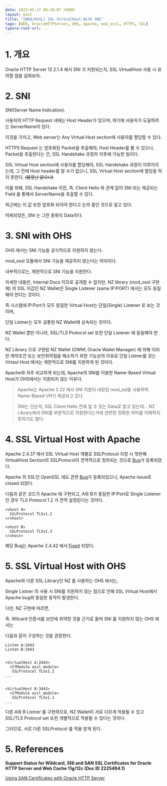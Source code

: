 ```yaml
---
date: 2023-05-17 08:16:07 +0900
layout: post
title: "[WEB/OSSL] SSL VirtualHost With SNI"
tags: [WEB, OracleHTTPServer, OHS, Apache, mod_ossl, HTTPS, SSL]
typora-root-url: ..
---
```


# 1. 개요

Oracle HTTP Server 12.2.1.4 에서 SNI 가 지원되는지, SSL VirtualHost 사용 시 유의할 점을 살펴보자.





# 2. SNI

SNI(Server Name Indication).

사용자의 HTTP Request 내에는 Host Header가 있으며, 여기에 사용자가 도달하려는 ServerName이 있다.

이것을 가지고, Web server는 Any Virtual Host section에 사용자를 할당할 수 있다.

HTTPS Request 는 암호화된 Packet을 추출해야, Host Header를 볼 수 있으나, Packet을 추출한다는 건, SSL Handshake 과정의 이후에 가능한 일이다.

SSL Virtual Host section에 사용자를 할당해야, SSL Handshake 과정이 이루어지는데, 그 전에 Host header를 알 수가 없으니, SSL Virtual Host section에 할당을 하지 못한다. ~~(말장난 같으나)~~

이를 위해, SSL Handshake 이전, 즉. Client Hello 와 관계 없이 SNI 라는 제공되는 Field 를 통해서 ServerName을 추출할 수 있다.

최근에는 이 값 또한 암호화 되어야 한다고 논의 중인 것으로 알고 있다.



어찌되었든, SNI 는 그런 종류의 Data이다.





# 3. SNI with OHS

OHS 에서는 SNI 기능을 공식적으로 지원하지 않는다.

mod_ossl 모듈에서 SNI 기능을 제공하지 않는다는 의미이다.



내부적으로는, 제한적으로 SNI 기능을 지원한다.

자세한 내용은, Internal Docs 이므로 공개할 수 없지만, NZ library (mod_ossl 구현체) 의 SSL 지갑인 NZ Wallet은 Single Listener (same IP:PORT) 에서는 모두 동일해야 한다는 것이다.

즉 시스템에 IP:Port가 모두 동일한 Virtual Host는 단일(Single) Listener 로 보는 것이며,

단일 Listner는 모두 공통된 NZ Wallet에 상속되는 것이다.

NZ Wallet 뿐만 아니라, SSL/TLS Protocol set 또한 단일 Listener 에 동일해야 한다.



NZ Library 으로 구현된 NZ Wallet (OWM; Oracle Wallet Manager) 에 의해 이러한 제약조건 또는 보안취약점을 해소하기 위한 기능상의 이유로 단일 Listner를 갖는 Virtaul Host 에서는 제한적으로 SNI를 지원하게 된 것이다.



Apache와 자주 비교하게 되는데, Apache의 SNI를 이용한 Name-Based Virtual Host가 OHS에서는 지원되지 않는 이유다.



> Apache는 Apache 2.22 에서 SNI 지원이 내장된 mod_ssl을 사용하여 Name-Based VH가 제공되고 있다.
>
> SNI는 단순히, SSL Client Hello 전에 알 수 있는 Data로 알고 있는데... NZ Library에서 SNI를 부분적으로 지원한다는거에 관련한 정확한 의미를 이해하지 못하기도 했다.





# 4. SSL Virtual Host with Apache

Apache 2.4.37 에서 SSL Virtual Host 개별로 SSLProtocol 지정 시 첫번째 VirtualHost Section의 SSLProtocol이 전역적으로 정의되는 것으로 [Bug](https://bz.apache.org/bugzilla/show_bug.cgi?id=55707)가 등록되었다.

Apache 의 SSL인 OpenSSL 에도 관련 [Bug](https://github.com/openssl/openssl/issues/4301)가 등록되었으나, Apache issue로 closed 되었다.



다음과 같은 코드가 Apache 에 구현되고, A와 B가 동일한 IP:Port로 Single Listener인 경우 TLS Protocol 1.2 가 전역 설정된다는 것이다.

```
<vhost A>
  SSLProtocol TLSv1.2
</vhost>

<vhost B>
  SSLProtocol TLSv1.3
</vhost>
```



해당 Bug는 Apache 2.4.42 에서 [Fixed](https://downloads.apache.org/httpd/CHANGES_2.4) 되었다.





# 5. SSL Virtual Host with OHS

Apache와 다른 SSL Library인 NZ 를 사용하는 OHS 에서는,

Single Listner 의 사용 시 SNI를 지원하지 않는 점으로 인해 SSL Virtual Host에서 Apache bug와 동일한 동작이 발생한다.



다만, NZ 구현에 따르면, 

즉. Wilcard 인증서를 보안에 취약한 것을 근거로 들며 SNI 를 지원하지 않는 OHS 에서는

다음과 같이 구성하는 것을 권장한다.



```
Listen A:2443
Listen B:3443


<VirtualHost A:2443>
  <IfModule ossl_module>
   SSLProtocol TLSv1.2
...


<VirtualHost B:3443>
  <IfModule ossl_module>
   SSLProtocol TLSv1.1
...
```



다른 A와 B Listner 를 구현하므로, NZ Wallet이 서로 다르게 적용될 수 있고 SSL/TLS Protocol set 또한 개별적으로 적용될 수 있다는 것이다.



그러므로, 서로 다른 SSLProtocol 를 적용 받게 된다.





# 5. References

**Support Status for Wildcard, SNI and SAN SSL Certificates for Oracle HTTP Server and Web Cache 11g/12c (Doc ID 2225494.1)**

[Using SAN Certificates with Oracle HTTP Server](https://docs.oracle.com/en/middleware/fusion-middleware/web-tier/12.2.1.4/administer-ohs/workwith.html#GUID-31D9DE0F-FBC0-4035-BCF4-3E08EDEE37BD)
